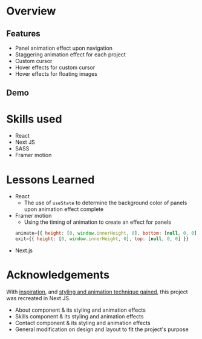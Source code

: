 # Overview

## Features
- Panel animation effect upon navigation
- Staggering animation effect for each project
- Custom cursor
- Hover effects for custom cursor
- Hover effects for floating images

## Demo

# Skills used
- React
- Next JS
- SASS
- Framer motion
# Lessons Learned
- React
    - The use of ```useState``` to determine the background color of panels upon animation effect complete
- Framer motion 
    - Using the timing of animation to create an effect for panels
    ``` JavaScript
    animate={{ height: [0, window.innerHeight, 0], bottom: [null, 0, 0] }}
    exit={{ height: [0, window.innerHeight, 0], top: [null, 0, 0] }}
    ```
- Next.js


# Acknowledgements
With [inspiration](https://loerarchitecten.com/en/projects/), and [styling and animation technique gained](https://www.youtube.com/watch?v=qvFLjZvz5Mw&t=2732s), this project was recreated in Next JS.
* About component & its styling and animation effects
* Skills component & its styling and animation effects
* Contact component & its styling and animation effects
* General modification on design and layout to fit the project's purpose

